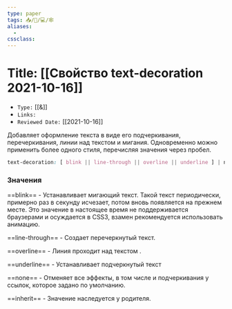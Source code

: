 ```yaml
---
type: paper
tags: 📥️/📜️/💻/🕸
aliases:
  - 
cssclass: 
---
```




# Title: **[[Свойство text-decoration 2021-10-16]]**
- `Type:` [[&]]
- `Links:`
- `Reviewed Date:` [[2021-10-16]]


Добавляет оформление текста в виде его подчеркивания, перечеркивания, линии над текстом и мигания. Одновременно можно применить более одного стиля, перечисляя значения через пробел.

```css
text-decoration: [ blink || line-through || overline || underline ] | none | inherit
```

### Значения

==blink== - Устанавливает мигающий текст. Такой текст периодически, примерно раз в секунду исчезает, потом вновь появляется на прежнем месте. Это значение в настоящее время не поддерживается браузерами и осуждается в CSS3, взамен рекомендуется использовать анимацию.

==line-through== - Создает перечеркнутый текст.

==overline== - Линия проходит над текстом .

==underline== - Устанавливает подчеркнутый текст

==none== - Отменяет все эффекты, в том числе и подчеркивания у ссылок, которое задано по умолчанию.

==inherit== - Значение наследуется у родителя.